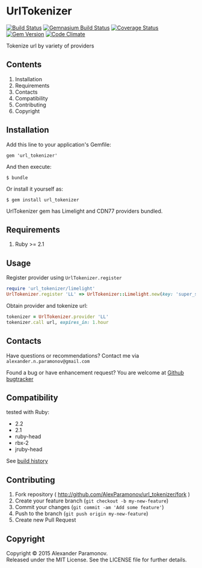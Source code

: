 UrlTokenizer
================================
[![Build Status](https://travis-ci.org/AlexParamonov/url_tokenizer.png?branch=master)](https://travis-ci.org/AlexParamonov/url_tokenizer)
[![Gemnasium Build Status](https://gemnasium.com/AlexParamonov/url_tokenizer.png)](http://gemnasium.com/AlexParamonov/url_tokenizer)
[![Coverage Status](https://coveralls.io/repos/AlexParamonov/url_tokenizer/badge.png?branch=master)](https://coveralls.io/r/AlexParamonov/url_tokenizer?branch=master)
[![Gem Version](https://badge.fury.io/rb/url_tokenizer.png)](http://badge.fury.io/rb/url_tokenizer)
[![Code Climate](https://codeclimate.com/github/AlexParamonov/url_tokenizer.png)](https://codeclimate.com/github/AlexParamonov/url_tokenizer)

Tokenize url by variety of providers

Contents
---------
1. Installation
1. Requirements
1. Contacts
1. Compatibility
1. Contributing
1. Copyright

Installation
------------

Add this line to your application's Gemfile:

    gem 'url_tokenizer'

And then execute:

    $ bundle

Or install it yourself as:

    $ gem install url_tokenizer

UrlTokenizer gem has Limelight and CDN77 providers bundled.

Requirements
------------
1. Ruby >= 2.1

Usage
------------

Register provider using `UrlTokenizer.register`

``` ruby
require 'url_tokenizer/limelight'
UrlTokenizer.register 'LL' => UrlTokenizer::Limelight.new(key: 'super_secret_key')
```

Obtain provider and tokenize url:

``` ruby
tokenizer = UrlTokenizer.provider 'LL'
tokenizer.call url, expires_in: 1.hour
```

Contacts
-------------
Have questions or recommendations? Contact me via `alexander.n.paramonov@gmail.com`

Found a bug or have enhancement request? You are welcome at [Github bugtracker](https://github.com/AlexParamonov/url_tokenizer/issues)


Compatibility
-------------
tested with Ruby:

* 2.2
* 2.1
* ruby-head
* rbx-2
* jruby-head

See [build history](http://travis-ci.org/#!/AlexParamonov/url_tokenizer/builds)


## Contributing

1. Fork repository ( http://github.com/AlexParamonov/url_tokenizer/fork )
2. Create your feature branch (`git checkout -b my-new-feature`)
3. Commit your changes (`git commit -am 'Add some feature'`)
4. Push to the branch (`git push origin my-new-feature`)
5. Create new Pull Request

Copyright
---------
Copyright © 2015 Alexander Paramonov.  
Released under the MIT License. See the LICENSE file for further details.
